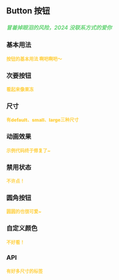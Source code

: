 ## Button 按钮
<h5 style="color: #66d476">冒着掉眼泪的风险，2024 没联系方式的爱你</h5>

<script setup>
    import BasicDemo from '../demo/basic_demo.vue'
    import DilsabledDemo from '../demo/disabled_demo.vue'
    import RoundDemo from '../demo/round_demo.vue'
    import SecondaryDemo from '../demo/secondary_demo.vue'
    import SizeDemo from '../demo/size_demo.vue'
    import CustomColorDemo from '../demo/custom_color_demo.vue'
	import TransformDemo from '../demo/transform_demo.vue'
    import Preview from '../../../src/components/preview.vue'
</script>

### 基本用法
<p style="color: #ffcf3f; font-size: 12px; font-weight: 900;">按钮的基本用法 啊吧啊吧～</p>
<BasicDemo />
<Preview comp="button" demo="basic_demo" />

### 次要按钮
<p style="color: #ffcf3f; font-size: 12px; font-weight: 900;">看起来像果冻</p>
<SecondaryDemo />
<Preview comp="button" demo="secondary_demo"/>

### 尺寸
<p style="color: #ffcf3f; font-size: 12px; font-weight: 900;">有default、small、large三种尺寸</p>
<SizeDemo />
<Preview comp="button" demo="size_demo"/>

### 动画效果
<p style="color: #ffcf3f; font-size: 12px; font-weight: 900;">示例代码终于修复了~</p>
<TransformDemo />
<Preview comp="button" demo="transform_demo"/>

### 禁用状态
<p style="color: #ffcf3f; font-size: 12px; font-weight: 900;">不许点！</p>
<DilsabledDemo />
<Preview comp="button" demo="disabled_demo"/>

### 圆角按钮
<p style="color: #ffcf3f; font-size: 12px; font-weight: 900;">圆圆的也很可爱~</p>
<RoundDemo />
<Preview comp="button" demo="round_demo"/>

### 自定义颜色
<p style="color: #ffcf3f; font-size: 12px; font-weight: 900;">不好看！</p>
<CustomColorDemo />
<Preview comp="button" demo="custom_color_demo"/>

<!-- API表格 -->
### API
<p style="color: #ffcf3f; font-size: 12px; font-weight: 900;">有好多尺寸的标签</p>
<script setup>
    import ApiTable from '../../../src/components/api_table.vue'
    const data = {
        columns: [
            {
                title: '名称'
            },
            {
                title: '类型'
            },
            {
                title: '默认值'
            },
            {
                title: '说明'
            }
        ],
        item: [
            {
                name: 'type',
                type: 'String',
                default: 'primary | success | error | info',
                explain: '类型属性'
            },
            {
                name: 'round',
                type: 'Boolean',
                default: 'false | true',
                explain: '圆角属性'
            },
			{
				name: 'transform',
				type: 'String',
				default: 'null | scale(1.1)',
				explain: '动画效果'
			},
            {
                name: 'disabled',
                type: 'Boolean',
                default: 'false | true',
                explain: '是否禁用'
            },
            {
                name: 'secondary',
                type: 'Boolean',
                default: 'false | true',
                explain: '次要按钮属性'
            },
            {
                name: 'size',
                type: 'String',
                default: 'default | small | large',
                explain: '尺寸属性'
            },
            {
                name: 'background',
                type: 'String',
                default: '#ffcf3f',
                explain: '背景颜色属性'
            },
            {
                name: 'text-color',
                type: 'String',
                default: '#fff',
                explain: '文字颜色属性'
            },
        ]
  }
</script>
<ApiTable :data="data" />
